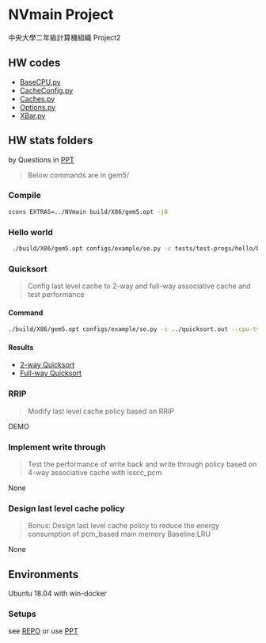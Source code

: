 # NVmain Project

中央大學二年級計算機組織 Project2

## HW codes

- [BaseCPU.py](/BaseCPU.py)
- [CacheConfig.py](/CacheConfig.py)
- [Caches.py](/Caches.py)
- [Options.py](/Options.py)
- [XBar.py](/XBar.py)

## HW stats folders

by Questions in [PPT](/Documents/期末project_補充教學與demo流程.pptx)

> Below commands are in gem5/

### Compile

```.sh
scons EXTRAS=../NVmain build/X86/gem5.opt -j8
```

### Hello world

```.sh
 ./build/X86/gem5.opt configs/example/se.py -c tests/test-progs/hello/bin/x86/linux/hello --cpu-type=TimingSimpleCPU --caches --l2cache --l3cache --mem-type=NVMainMemory --nvmain-config=../NVmain/Config/PCM_ISSCC_2012_4GB.config
```

### Quicksort

> Config last level cache to 2-way and full-way associative cache and test performance

#### Command

```.sh
./build/X86/gem5.opt configs/example/se.py -c ../quicksort.out --cpu-type=TimingSimpleCPU --caches --l2cache --l3cache --mem-type=NVMainMemory --nvmain-config=../NVmain/Config/PCM_ISSCC_2012_4GB.config
```

#### Results

- [2-way Quicksort](/2-way_and_Full-way/2-way_Quicksort)
- [Full-way Quicksort](/2-way_and_Full-way/Full-way_Quicksort)

### RRIP

> Modify last level cache policy based on RRIP

DEMO

### Implement write through

> Test the performance of write back and write through policy based on 4-way associative cache with isscc_pcm

None

### Design last level cache policy

> Bonus: Design last level cache policy to reduce the energy consumption of pcm_based main memory Baseline:LRU

None

## Environments

Ubuntu 18.04 with win-docker

### Setups

see [REPO](https://github.com/cyjseagull/gem5-nvmain-hybrid-simulator)
or use [PPT](Documents/Nvmain_project_說明與教學.pptx)

